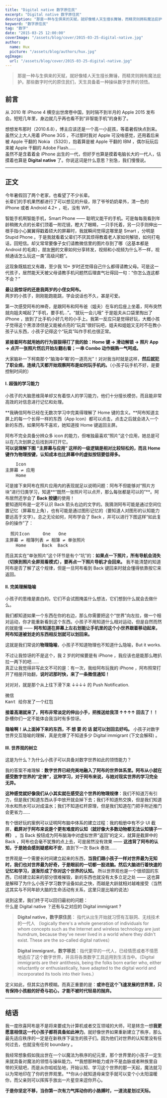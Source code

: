 ```yaml
---
title: "Digital native 数字原住民"
excerpt: "Digital native 数字原住民"
description: "那是一种与生俱来的天赋，就好像矮人天生擅长舞锤，而精灵则拥有魔法庇护。那些数字时代的原住民们，天生具备着一种操纵数字世界的领悟。"
keyword: "数字原住民"
tag: "数字"
date: "2015-03-25 12:00:00"
coverImage: "/assets/blog/cover/2015-03-25-digital-native.jpg"
author:
  name: Hux
  picture: "/assets/blog/authors/hux.jpg"
ogImage:
  url: "/assets/blog/cover/2015-03-25-digital-native.jpg"
---
```


> 那是一种与生俱来的天赋，就好像矮人天生擅长舞锤，而精灵则拥有魔法庇护。那些数字时代的原住民们，天生具备着一种操纵数字世界的领悟。

## 前言

从 2010 年 iPhone 4 横空出世席卷中国，到时隔不到半月的 Apple 2015 发布会。短短几年里，身边就几乎再也看不到“非智能手机”的身影了。

想想发布那时（2010.6.8），博主应该还是一个高一小屁孩，等着暑假快点到来。虽然父上大人用着 iPhone 3GS ，不过那时我对 Apple 可没啥感觉，还用着后来被 Apple 干翻的 Nokia （5320），抱着算是被 Apple 干翻的 IBM ，偶尔玩玩后来被 Apple 干翻的 Adobe Flash……  
虽然不是含着着金 iPhone 出生的一代，但好歹也算是摸着电脑长大的一代人，估摸着也算是 **Digital native** 了。你说这词是什么意思？别急，我们慢慢说。

---

## 正文

今年暑假回了两个老家，也看望了不少长辈。  
长辈们的手机果然都进行了可以想见的升级，除了爷爷奶奶辈外，清一色的 iPhone 或者 Android 4.2+ ，呃，没有 WP。

智能手机啊智能手机，Smart Phone —— 聪明又能干的手机。可是每每我看到年龄稍微大点的长辈们顶着一附花镜，瞪大了眼睛，一只手托着，另一只手则伸出一根手指小心翼翼得戳着硕大的屏幕时，我就瞬间觉得这哪里是 Smart ，分明是 Stupid Phone 。于是我就看着父辈们不厌其烦得教着老人家如何解锁，如何打电话，回短信。却又常常要像子女们请教微信里的图片存到了哪（这基本都是 Android 的毛病），朋友圈的文章如何分享转发，视频和小视频为什么不一样，视频通话怎么玩这一类“高级问题”。

这现象既尴尬又有趣，至少我 10+ 岁时还觉得自己什么都得请教父母。可是这一代孩子，居然能天天被父母请教手机问题然后理直气壮得回一句：“你怎么连这都不会？”

**最让我惊讶的还是我两岁的小侄女阿布。**  
两岁的小孩子，刚刚能跑能跳，学会说话也不久，甚是可爱。

第一次感受阿布的神奇，是跟阿布和阿布爸（姐夫）在车的后座上坐着，阿布突然就向姐夫喊起了“手机，要手机…”。“就玩一会儿哦” 于是姐夫从口袋里掏出了 iPhone ，放到了比手机小好几号的小手上。我第一反应只是觉得好玩，大概小孩子觉得这个黑漆漆但是又能被点亮的“玩具”很好玩吧，姐夫和姐姐又无时不在教小孩子认东西，小孩子记得这个“玩具”叫作手机也很正常。

**紧接着阿布就用她的行为狠狠得打了我的脸：Home 键 → 滑动解锁 → 照片 App → 点开一张照片然后开始左翻右看；一串 Combo 动作娴熟一气呵成。**

大家脑补一下柯南那个“脑海中‘唰’的一道亮光”！对对我当时就是这样，**然后就犯了职业病，连续几天都开始观察阿布是如何玩手机的。**（小孩子玩手机不好，是要控制时间的）

#### I. 超强的学习能力

小孩子的大脑思维简单却又有着惊人的学习能力，他们十分擅长模仿，而且能非常高效的对信息进行记忆和处理。

**我确信阿布已经在无数次学习中完美得理解了 Home 键的含义。**阿布知道主屏上的每一个长得一样的东西（App Icon）都可以点击，点击之后就会进入一个新的东西，如果阿布不喜欢，她知道按 Home 键返回主屏。

阿布不完全具备分辨众多 icon 的能力，但唯独最喜欢“照片”这个应用，她总是可以在几次划屏之后找到并打开它。  
**可以说理解下图 “主屏幕与应用” 这样的一级逻辑是相对比较轻松的，而且 Home 键作为物理按键，认知成本也比屏幕中的虚拟按钮要低得多。**

<pre>
    Icon
主屏幕 ⇌ 应用
    Home
</pre>

可是接下来阿布在照片应用内的表现就足以说明问题：阿布不但能够对“照片方块”进行归类学习，知道**“既然一张照片可以点开，那么每张都是可以的”**。阿布居然还学会了 **Back 按键**的使用！  
要知道阿布是一定不认识 Back 箭头右边的文字的。我猜测阿布可能是通过空间位置记忆（屏幕左上角），也有可能是通过图形记忆的（要知道人对图形的认知能力要远高于文字）。总之无论如何，阿布学会了 Back ，并可以进行下图这样“如此复杂的操作”了：

<pre>
  照片Icon     One   One
主屏幕 ⇌ 相簿列表 ⇌ 相簿 ⇌ 单张照片
    Home      Back  Back
</pre>

而且其实在“单张照片”这个环节是有个“坑”的：**如果点一下照片，所有导航会消失（切换到照片全屏观看模式），要再点一下照片导航才会回来。** 我不能清楚的知道阿布是否了解了这个规律，但是一旦阿布看到 Back 键回来时就会懂得依靠按它来返回。

#### II. 完美理解隐喻

小孩子的思维是直白的。它们不会试图掩盖什么想法，它们想到什么就会去做什么。

我们都知道如果一个东西在你的右边，那么你需要把这个“世界”向左拉，做一个相对运动，你才能重新看到这个东西。小孩子不用知道什么相对运动，但是自然而然的就能懂 —— **阿布知道在屏幕上左右划能让手机里的这个小世界跟着移动起来，阿布知道被划走的东西相反划就可以划回来。**

这就是我们常说的**物理隐喻**，小孩子不知道物理也不知道什么隐喻，But it works.

不过让我惊讶的不是这个，我 2 岁的时候要是有 iPhone ，我应该也是能那么瞎扒拉一两下的吧……  
真正让我觉得非写此文不可的是：有一次，我给阿布玩我的 iPhone ，阿布照常打开了相册开始翻，**说时迟那时快，来了一条微信通知！**

对对对，就是那个从上往下滑下来 ↓↓↓↓ 的 Push Notification.

<pre>
微信
Kant 给你发了一个红包
</pre>

**接着高潮就来了，阿布非常淡定的伸出小手，把推送给我顶 ↑↑↑↑ 回去了！！**  
卧槽你们一定不能体会我当时有多惊讶。

**隐喻啊！从上面掉下来的东西，不 想 要 的 话 就可以划回去好吗。** 小孩子对数字世界交互隐喻的理解，真是完爆了不知道多少 Digital immigrant (下文会解释) 。

#### III. 世界观的树立

这是为什么？为什么小孩子可以具备对数字世界如此的领悟能力？

我的答案不难理解：**数字世界已经完美地融入了阿布的世界体系里。阿布从小就在感受数字世界的“定律”，这种学习，对于阿布来说，与她对现实世界的学习完全无异。**

**这种感觉就好像我们从小其实就在感受这个世界的物理规律**：我们不知道万有引力，但是我们知道东西从手中放开就会掉下去；我们不知道热交换，但是我们知道冷水和热水可以对成温水；我们不知道杠杆原理，但是我们知道在门把手附近推门会更省力……

有个很好玩的案例可以证明阿布脑中体系的建立过程：我的相册中有不少 UI 截屏，**截屏对于阿布来说是个更有难度的认知（就好像大多数动物都无法认知镜子一样）** 。当 Back 按钮成为阿布脑海中对虚拟世界“返回”的定义，就算是截屏中的 Back ，阿布也会毫不犹豫的点上去，可是居然没有效果 —— **这违背了阿布的认知，于是她会感到疑惑和不安**，直到下一次 Back 奏效……

世界观是一个需要长时间建立起来的东西，**当我们跟小孩子一样对世界最为无知时，我们也对世界最为好奇，于是眼前的一切都一股进脑。然后大脑进行着快速的记忆和学习，逐渐形成了你对这个世界的认知。**
所以世界观也是一个很顽固的东西，已经建立起来的部分很难摧毁，新的东西也就没有太多立足之处 —— 这也算是解释了为什么小孩子学习数字设备如此之快，而越是大龄就相对越难接受（当然这其实与不同年龄大脑的生命活动有关系，这里只是比喻的说法）

说到这里，我们终于可以回归最初的问题：  
什么是 Digital native ？还有与之对应的 Digital immigrant ?

> **Digital native，数字原住民**： 指代从出生开始就习惯有互联网、无线技术的一代人 （logically there's a whole generation of individuals for whom concepts such as the Internet and wireless technology are just humdrum, because they've never lived in a world where they didn't exist. These are the so-called digital natives）
>
> **Digital immigrant，数字移民**：指代更早的一代人，已经情愿或者不情愿地适应了这个数字世界，并且将各类数字工具运用到生活当中。（Digital immigrants are their antithesis, being the folks born earlier who, either reluctantly or enthusiastically, have adapted to the digital world and incorporated its tools into their lives.）

定义如此，但其实边界模糊。而真正重要的是：**或许在这个飞速发展的世界里，只有保持小孩般的好奇与初心，才能不被时代轻易的抛弃。**

---

## 结语

我一度欣喜阿布是不是将来要成为计算机或者交互领域的大师，可是转念一想**我更愿意相信这一代小孩子都将具备如此神力**。就好像世界如果重新建立了秩序，那么最先适应秩序的一定是在新秩序下诞生的孩子们。因为他们对世界的认知里没有任何过去，也就没有任何 boundary 。

我经常想象假如我出世在一个以魔法为秩序的纪元里，那个世界里的小孩子一定生来就具备对魔法的领悟与操纵能力。**我想那种能力或许不是血脉或者种族里自带的天赋吧，而是从你呱呱坠地，开始认知、学习这个世界的那一天起，魔法就习以为常地印在了你的世界观里。**你从小就知道母亲空手就可以变个小太阳温暖你，而父亲则可以挥挥手放出一片星空来逗你开心。

**于是你坚定不移，当你第一次有力气挥动你的小胳膊时，一道流星划过天际。**
